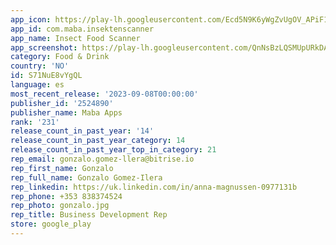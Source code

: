 ```yaml
---
app_icon: https://play-lh.googleusercontent.com/Ecd5N9K6yWgZvUgOV_APiF1EzaLFEcEsfhhEzCRogDimEuY25fWiJCOA9DDAw9OHFYy_
app_id: com.maba.insektenscanner
app_name: Insect Food Scanner
app_screenshot: https://play-lh.googleusercontent.com/QnNsBzLQSMUpURkDAJceQVMftl-xztwpkqvxdC7w_LqVxR8INy-uBXde4qCaiD7jHw
category: Food & Drink
country: 'NO'
id: S71NuE8vYgQL
language: es
most_recent_release: '2023-09-08T00:00:00'
publisher_id: '2524890'
publisher_name: Maba Apps
rank: '231'
release_count_in_past_year: '14'
release_count_in_past_year_category: 14
release_count_in_past_year_top_in_category: 21
rep_email: gonzalo.gomez-llera@bitrise.io
rep_first_name: Gonzalo
rep_full_name: Gonzalo Gomez-Ilera
rep_linkedin: https://uk.linkedin.com/in/anna-magnussen-0977131b
rep_phone: +353 838374524
rep_photo: gonzalo.jpg
rep_title: Business Development Rep
store: google_play
---
```

